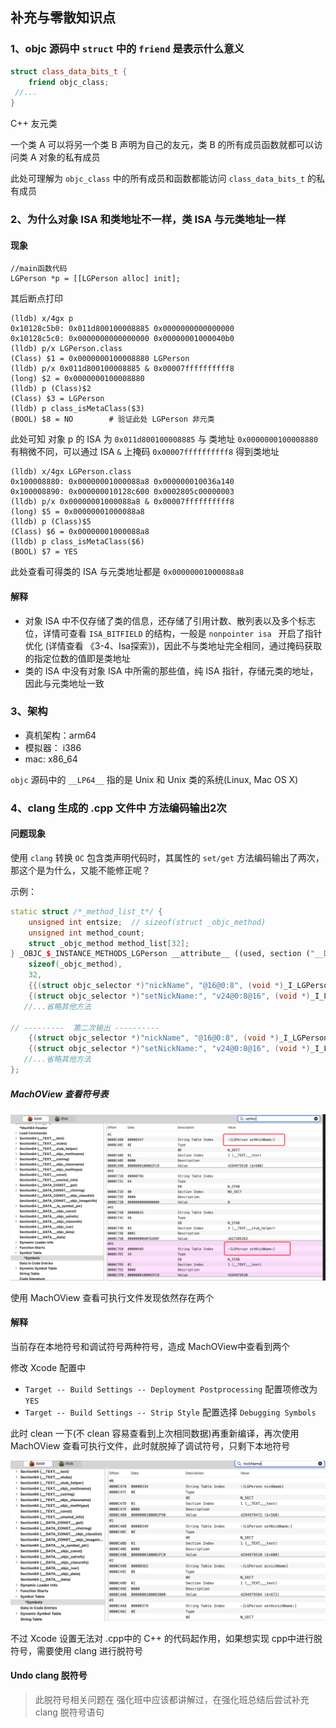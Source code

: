## 补充与零散知识点

### 1、objc 源码中 `struct` 中的 `friend` 是表示什么意义

```C++
struct class_data_bits_t {
    friend objc_class;
 //... 
}
```

C++ 友元类

一个类 A 可以将另一个类 B 声明为自己的友元，类 B 的所有成员函数就都可以访问类 A 对象的私有成员

此处可理解为 `objc_class` 中的所有成员和函数都能访问 `class_data_bits_t` 的私有成员



### 2、为什么对象 ISA 和类地址不一样，类 ISA 与元类地址一样

#### 现象

```objc
//main函数代码
LGPerson *p = [[LGPerson alloc] init];
```

其后断点打印

```shell
(lldb) x/4gx p
0x10128c5b0: 0x011d800100008885 0x0000000000000000
0x10128c5c0: 0x0000000000000000 0x00000001000040b0
(lldb) p/x LGPerson.class
(Class) $1 = 0x0000000100008880 LGPerson
(lldb) p/x 0x011d800100008885 & 0x00007ffffffffff8
(long) $2 = 0x0000000100008880
(lldb) p (Class)$2
(Class) $3 = LGPerson
(lldb) p class_isMetaClass($3)
(BOOL) $8 = NO        # 验证此处 LGPerson 非元类
```

此处可知 对象 p 的 ISA 为 `0x011d800100008885` 与 类地址 `0x0000000100008880` 有稍微不同，可以通过 ISA `&` 上掩码 `0x00007ffffffffff8` 得到类地址

```shell
(lldb) x/4gx LGPerson.class
0x100008880: 0x00000001000088a8 0x000000010036a140
0x100008890: 0x000000010128c600 0x0002805c00000003
(lldb) p/x 0x00000001000088a8 & 0x00007ffffffffff8
(long) $5 = 0x00000001000088a8
(lldb) p (Class)$5
(Class) $6 = 0x00000001000088a8
(lldb) p class_isMetaClass($6)
(BOOL) $7 = YES
```

此处查看可得类的 ISA 与元类地址都是 `0x00000001000088a8` 

#### 解释

- 对象 ISA 中不仅存储了类的信息，还存储了引用计数、散列表以及多个标志位，详情可查看 `ISA_BITFIELD` 的结构，一般是  `nonpointer isa ` 开启了指针优化 (详情查看 《3-4、Isa探索》)，因此不与类地址完全相同，通过掩码获取的指定位数的值即是类地址
- 类的 ISA 中没有对象 ISA 中所需的那些值，纯 ISA 指针，存储元类的地址，因此与元类地址一致



### 3、架构

- 真机架构：arm64
- 模拟器：    i386
- mac:           x86_64

`objc` 源码中的 `__LP64__`  指的是 Unix 和 Unix 类的系统(Linux, Mac OS X)



### 4、clang 生成的 .cpp 文件中 方法编码输出2次

#### 问题现象

 使用 `clang` 转换 `OC` 包含类声明代码时，其属性的 `set/get` 方法编码输出了两次，那这个是为什么，又能不能修正呢？

示例：

```C++
static struct /*_method_list_t*/ {
	unsigned int entsize;  // sizeof(struct _objc_method)
	unsigned int method_count;
	struct _objc_method method_list[32];
} _OBJC_$_INSTANCE_METHODS_LGPerson __attribute__ ((used, section ("__DATA,__objc_const"))) = {
	sizeof(_objc_method),
	32,
	{{(struct objc_selector *)"nickName", "@16@0:8", (void *)_I_LGPerson_nickName},
	{(struct objc_selector *)"setNickName:", "v24@0:8@16", (void *)_I_LGPerson_setNickName_},
   //...省略其他方法
   
// ---------  第二次输出 ----------
	{(struct objc_selector *)"nickName", "@16@0:8", (void *)_I_LGPerson_nickName},
	{(struct objc_selector *)"setNickName:", "v24@0:8@16", (void *)_I_LGPerson_setNickName_},
   //...省略其他方法
};

```

##### MachOView 查看符号表

![6-0-1](6-0、补充与零散知识点.assets/6-0-1.png)

使用 MachOView 查看可执行文件发现依然存在两个

#### 解释

当前存在本地符号和调试符号两种符号，造成 MachOView中查看到两个

修改 Xcode 配置中 

- `Target -- Build Settings -- Deployment Postprocessing` 配置项修改为 `YES` 
- `Target -- Build Settings -- Strip Style` 配置选择 `Debugging Symbols` 

此时 clean 一下(不 clean 容易查看到上次相同数据)再重新编译，再次使用 MachOView 查看可执行文件，此时就脱掉了调试符号，只剩下本地符号

![6-0-2](6-0、补充与零散知识点.assets/6-0-2.png)



不过 Xcode 设置无法对 .cpp中的 C++ 的代码起作用，如果想实现 cpp中进行脱符号，需要使用 clang 进行脱符号

#### Undo clang 脱符号

>  此脱符号相关问题在 强化班中应该都讲解过，在强化班总结后尝试补充 clang 脱符号语句

